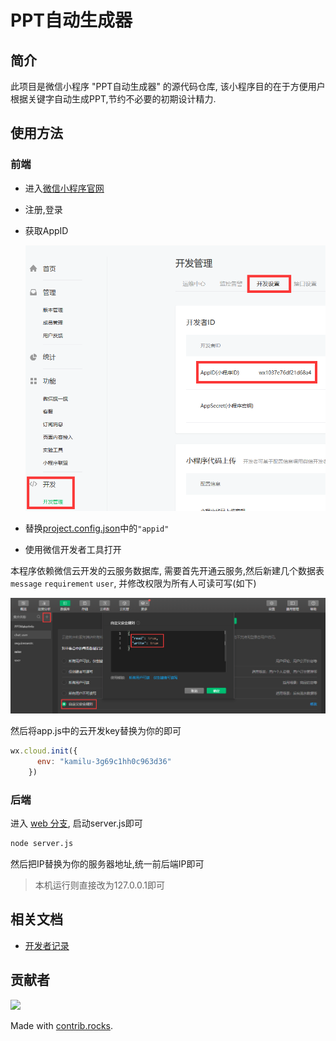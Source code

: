 # PPT自动生成器

## 简介

此项目是微信小程序 "PPT自动生成器" 的源代码仓库, 该小程序目的在于方便用户根据关键字自动生成PPT,节约不必要的初期设计精力.

## 使用方法

### 前端

- 进入[微信小程序官网](https://mp.weixin.qq.com/cgi-bin/wx)
- 注册,登录
- 获取AppID

  ![20220525231716](https://raw.githubusercontent.com/learner-lu/picbed/master/20220525231716.png)

- 替换[project.config.json](source/project.config.json)中的`"appid"`
- 使用微信开发者工具打开

本程序依赖微信云开发的云服务数据库, 需要首先开通云服务,然后新建几个数据表 `message` `requirement` `user`, 并修改权限为所有人可读可写(如下)

![](https://raw.githubusercontent.com/learner-lu/picbed/master/20220530232831.png)

然后将app.js中的云开发key替换为你的即可

```js
wx.cloud.init({
      env: "kamilu-3g69c1hh0c963d36"
    })
```

### 后端

进入 [web 分支](https://github.com/learner-shx/PPT-generator/tree/web), 启动server.js即可

```bash
node server.js
```

然后把IP替换为你的服务器地址,统一前后端IP即可

> 本机运行则直接改为127.0.0.1即可

## 相关文档

- [开发者记录](开发者记录.md)

## 贡献者

<a href="https://github.com/learner-shx/PPT-generator/graphs/contributors">
  <img src="https://contrib.rocks/image?repo=learner-shx/PPT-generator" />
</a>

Made with [contrib.rocks](https://contrib.rocks).

